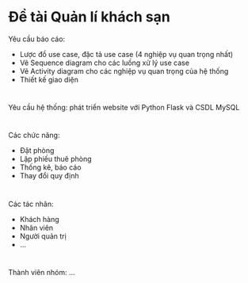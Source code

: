 
# Đề tài  Quản lí khách sạn

 Yêu cầu báo cáo:
- Lược đồ use case, đặc tả use case (4 nghiệp vụ quan trọng nhất)
- Vẽ Sequence diagram cho các luồng xử lý use case
- Vẽ Activity diagram cho các nghiệp vụ quan trọng của hệ thống
- Thiết kế giao diện
#
 Yêu cầu hệ thống: phát triển website với Python Flask và CSDL MySQL

# 

Các chức năng:
- Đặt phòng
- Lập phiếu thuê phòng
- Thống kê, báo cáo
- Thay đổi quy định
#
Các tác nhân:
- Khách hàng
- Nhân viên
- Người quản trị
- ...
#
Thành viên nhóm:
...



